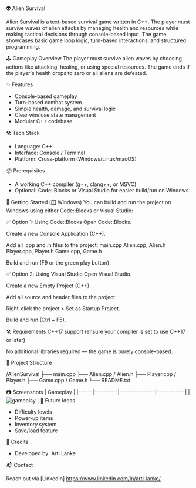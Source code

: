 👽 Alien Survival

Alien Survival is a text-based survival game written in C++. The player must survive waves of alien attacks by managing health and resources while making tactical decisions through console-based input. The game showcases basic game loop logic, turn-based interactions, and structured programming.

🕹️ Gameplay Overview
The player must survive alien waves by choosing actions like attacking, healing, or using special resources. The game ends if the player's health drops to zero or all aliens are defeated.

✨ Features

- Console-based gameplay
- Turn-based combat system
- Simple health, damage, and survival logic
- Clear win/lose state management
- Modular C++ codebase

🛠️ Tech Stack

- Language: C++
- Interface: Console / Terminal
- Platform: Cross-platform (Windows/Linux/macOS)

📦 Prerequisites

- A working C++ compiler (g++, clang++, or MSVC)
- Optional: Code::Blocks or Visual Studio for easier build/run on Windows

🚀 Getting Started (🪟 Windows)
You can build and run the project on Windows using either Code::Blocks or Visual Studio:

✅ Option 1: Using Code::Blocks
Open Code::Blocks.

Create a new Console Application (C++).

Add all .cpp and .h files to the project:
main.cpp
Alien.cpp, Alien.h
Player.cpp, Player.h
Game.cpp, Game.h

Build and run (F9 or the green play button).

✅ Option 2: Using Visual Studio
Open Visual Studio.

Create a new Empty Project (C++).

Add all source and header files to the project.

Right-click the project > Set as Startup Project.

Build and run (Ctrl + F5).

🛠 Requirements
C++17 support (ensure your compiler is set to use C++17 or later)

No additional libraries required — the game is purely console-based.

📁 Project Structure

/AlienSurvival
├── main.cpp
├── Alien.cpp / Alien.h
├── Player.cpp / Player.h
├── Game.cpp / Game.h
└── README.txt

📷 Screenshots
| Gameplay |
|------|----------|---------------|------------|
| ![gameplay](screenshots/gameplay.jpg) |
🧠 Future Ideas

- Difficulty levels
- Power-up items
- Inventory system
- Save/load feature

🙌 Credits

- Developed by: Arti Lanke

📬 Contact

Reach out via [LinkedIn] https://www.linkedin.com/in/arti-lanke/
